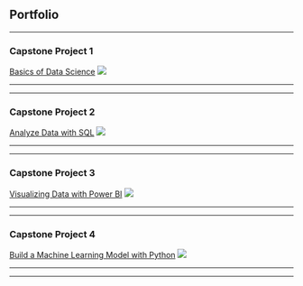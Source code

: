 ## Portfolio

---

### Capstone Project 1 

[Basics of Data Science](https://github.com/izzrynn/BasicsofData/blob/main/Capstone%20Project%201.xlsx)
<img src="images/dummy_thumbnail.jpg?raw=true"/>

---


---

### Capstone Project 2

[Analyze Data with SQL](https://github.com/izzrynn/BasicsofData/blob/main/CapstoneProjectLatest14Dec.xlsm)
<img src="images/dummy_thumbnail.jpg?raw=true"/>


---




---
### Capstone Project 3

[Visualizing Data with Power BI](https://github.com/izzrynn/BasicsofData/blob/main/Project.pbix)
<img src="images/dummy_thumbnail.jpg?raw=true"/>

---




---
### Capstone Project 4

[Build a Machine Learning Model with Python](https://github.com/izzrynn/BasicsofData/blob/main/Project.pbix)
<img src="images/dummy_thumbnail.jpg?raw=true"/>

---




---
